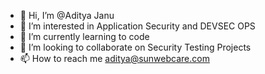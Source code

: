- 👋 Hi, I’m @Aditya Janu
- 👀 I’m interested in Application Security and DEVSEC OPS
- 🌱 I’m currently learning to code 
- 💞️ I’m looking to collaborate on Security Testing Projects
- 📫 How to reach me aditya@sunwebcare.com

<!---
fireideas007/fireideas007 is a ✨ special ✨ repository because its `README.md` (this file) appears on your GitHub profile.
You can click the Preview link to take a look at your changes.
--->
